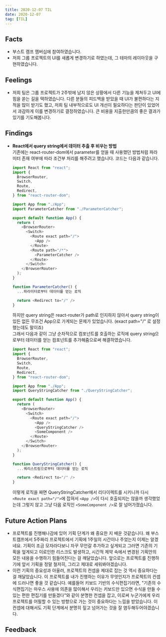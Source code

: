 ```yaml
---
title: 2020-12-07 TIL
date: 2020-12-07
tag: [TIL]
---
```


## Facts

- 부스트 캠프 멤버십에 참여하였습니다.
- 저희 그룹 프로젝트의 UI를 새롭게 변경하기로 하였는데, 그 테마의 레이아웃을 구현하였습니다.

## Feelings

- 저희 팀은 그룹 프로젝트가 2주밖에 남지 않은 상황에서 다른 기능을 제쳐두고 UI에 힘을 쏟는 길을 택하였습니다. 다른 분들의 피드백을 받았을 때 UI가 불편하다는 지적을 많이 받기도 했고, 저희 팀 내부적으로도 UI 개선이 필요하다는 판단이 있었어서 과감하게 이를 변경하기로 결정하였습니다. 큰 비용을 지출한만큼의 좋은 결과가 있기를 기도해봅니다.

## Findings

- **React에서 query string에서 데이터 추출 후 비우는 방법**  
  기존에는 react-router-dom에서 parameter를 얻을 때 사용했던 방법처럼 파라미터 존재 여부에 따라 조건부 처리를 해주려고 했습니다. 코드는 다음과 같습니다.

    ```js
    import React from "react";
    import {
      BrowserRouter,
      Switch,
      Route,
      Redirect,
    } from "react-router-dom";

    import App from "./App";
    import ParameterCatcher from "./ParameterCatcher";

    export default function App() {
      return (
        <BrowserRouter>
          <Switch>
            <Route exact path="/">
              <App />
            </Route>
            <Route path="/*">
              <ParameterCatcher />
            </Route>
          </Switch>
        </BrowserRouter>
      );
    }

    function ParameterCatcher() {
      ...파라미터로부터 데이터를 얻는 로직

      return <Redirect to="/" />
    }
    ```

    하지만 query string은 react-router가 path로 인지하지 않아서 query string이 있든 없든 무조건 App으로 가게되는 문제가 있었습니다. (exact path="/" 로 설정했는데도 말이죠)  
    그래서 다음과 같이 그냥 순차적으로 컴포넌트를 호출하는 로직에 query string으로부터 데이터를 얻는 컴포넌트를 추가해줌으로써 해결하였습니다.

    ```js
    import React from "react";
    import {
      BrowserRouter,
      Switch,
      Route,
      Redirect,
    } from "react-router-dom";

    import App from "./App";
    import QueryStringCatcher from "./QueryStringCatcher";

    export default function App() {
      return (
        <BrowserRouter>
          <Switch>
            <Route exact path="/">
              <App />
              <QueryStringCatcher />
              <SomeComponent />
            </Route>
          </Switch>
        </BrowserRouter>
      );
    }

    function QueryStringCatcher() {
      ...쿼리스트링으로부터 데이터를 얻는 로직

      return <Redirect to="/" />
    }
    ```

    이렇게 로직을 짜면 QueryStringCatcher에서 리다이렉트를 시키니까 다시 `<Route exact path="/">`에 잡혀서 `<App />`이 다시 호출되지는 않을까 생각했었는데 그렇지 않고 그냥 다음 로직인 `<SomeComponent />`로 잘 넘어가졌습니다.

## Future Action Plans

- 프로젝트를 진행해나감에 있어 기획 단계가 왜 중요한 지 배운 것같습니다. 왜 부스트캠프에서 5주짜리 프로젝트에서 기획에 1주일의 시간이나 주었는지 이제는 알겠네요. 기획이 조금 모자라다보니 자꾸 무언갈 추가하고 싶게되고 그러면 기존의 기획을 엎게되고 이로인한 리스크도 발생하고, 시간적 제약 속에서 변경된 기획안의 모든 내용을 수행하기 힘들어진다는 걸 깨달았습니다. 앞으로는 프로젝트를 진행하기에 앞서 기획을 정말 철저히, 그리고 제대로 세워봐야겠습니다.
- 이런 기획의 중요성과 아울러, 프로젝트의 컨셉을 제대로 잡는 것 역시 중요하다는 걸 깨달았습니다. 이 프로젝트를 내가 진행하는 이유가 무엇인지가 프로젝트의 컨셉에 드러나면 좋을 것 같습니다. 예를들어 키보드 기반의 수식편집기라면, "기존의 수식편집기는 마우스 사용에 의존을 많이해서 우리는 키보드만 있으면 수식을 만들 수 있는 편한 편집기를 만들겠다"와 같이 분명한 컨셉을 잡고, 이로써 누군가에게 우리 프로젝트를 어필할 수 있는 방향으로 가는 것이 중요하다는 느낌을 받았습니다. 이 컨셉에 대해서도 기획 단계에서 분명히 짚고 넘어가는 것을 잘 염두해두어야겠습니다.

## Feedback
